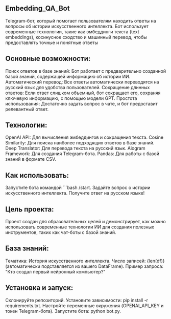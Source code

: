 ## Embedding_QA_Bot
Telegram-бот, который помогает пользователям находить ответы на вопросы об истории искусственного интеллекта. Бот использует современные технологии, такие как эмбеддинги текста (text embeddings), косинусное сходство и машинный перевод, чтобы предоставлять точные и понятные ответы
## Основные возможности:
Поиск ответов в базе знаний: Бот работает с предварительно созданной базой знаний, содержащей информацию об истории ИИ.
Автоматический перевод: Все ответы автоматически переводятся на русский язык для удобства пользователей.
Сокращение длинных ответов: Если ответ слишком объемный, бот сокращает его, сохраняя ключевую информацию, с помощью модели GPT.
Простота использования: Достаточно задать вопрос в чате, и бот предоставит релевантный ответ.
## Технологии:
OpenAI API: Для вычисления эмбеддингов и сокращения текста.
Cosine Similarity: Для поиска наиболее подходящих ответов в базе знаний.
Deep Translator: Для перевода текста на русский язык.
Aiogram Framework: Для создания Telegram-бота.
Pandas: Для работы с базой знаний в формате CSV.
## Как использовать:
Запустите бота командой 
    ```bash
            /start. 
Задайте вопрос о истории искусственного интеллекта.
Получите ответ на русском языке!
## Цель проекта:
Проект создан для образовательных целей и демонстрирует, как можно использовать современные технологии ИИ для создания полезных инструментов, таких как чат-боты с базой знаний.

## База знаний:
Тематика: История искусственного интеллекта.
Число записей: {len(df)} (автоматически подставляется из вашего DataFrame).
Пример запроса: "Кто создал первый нейронный компьютер?"
## Установка и запуск:
Склонируйте репозиторий.
Установите зависимости: pip install -r requirements.txt.
Настройте переменные окружения (OPENAI_API_KEY и токен Telegram-бота).
Запустите бота: python bot.py.
